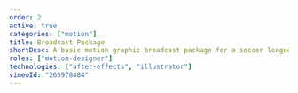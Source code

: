 ```yaml
---
order: 2
active: true
categories: ["motion"]
title: Broadcast Package
shortDesc: A basic motion graphic broadcast package for a soccer league.
roles: ["motion-designer"]
technologies: ["after-effects", "illustrator"]
vimeoId: "265978484"
---
```

